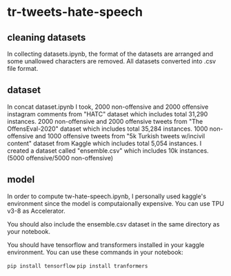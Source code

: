 # tr-tweets-hate-speech

cleaning datasets
----------------
In collecting datasets.ipynb, the format of the datasets are arranged and some unallowed characters are removed.
All datasets converted into .csv file format.

dataset
----------------
In concat dataset.ipynb I took, 
2000 non-offensive and 2000 offensive instagram comments from "HATC" dataset which includes total 31,290 instances.
2000 non-offensive and 2000 offensive tweets from "The OffensEval-2020" dataset which includes total 35,284 instances.
1000 non-offensive and 1000 offensive tweets from "5k Turkish tweets w/incivil content" dataset from Kaggle which includes total 5,054 instances.
I created a dataset called "ensemble.csv" which includes 10k instances. (5000 offensive/5000 non-offensive)


model
---------------
In order to compute tw-hate-speech.ipynb, I personally used kaggle's environment since the model is computaionally expensive. You can use TPU v3-8 as Accelerator.

You should also include the ensemble.csv dataset in the same directory as your notebook.

You should have tensorflow and transformers installed in your kaggle environment. You can use these commands in your notebook:


`pip install tensorflow`
`pip install tranformers`

